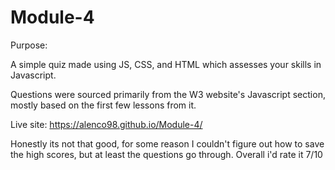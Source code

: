# Module-4

Purpose:

A simple quiz made using JS, CSS, and HTML which assesses your skills in Javascript. 

Questions were sourced primarily from the W3 website's Javascript section, mostly based on the first few lessons from it.

Live site: https://alenco98.github.io/Module-4/

Honestly its not that good, for some reason I couldn't figure out how to save the high scores, but at least the questions go through. Overall i'd rate it 7/10

